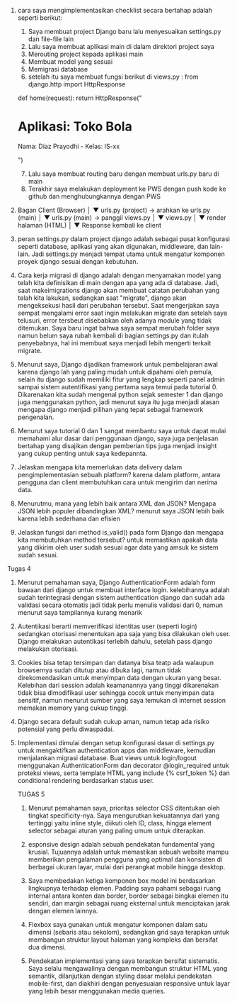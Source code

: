 1. cara saya mengimplementasikan checklist secara bertahap adalah seperti berikut:
    1. Saya membuat project Django baru lalu menyesuaikan settings.py dan file-file lain
    2. Lalu saya membuat aplikasi main di dalam direktori project saya
    3. Merouting project kepada aplikasi main
    4. Membuat model yang sesuai
    5. Memigrasi database
    6. setelah itu saya membuat fungsi berikut di views.py : from django.http import HttpResponse

    def home(request):
        return HttpResponse("<h1>Aplikasi: Toko Bola</h1><p>Nama: Diaz Prayodhi - Kelas: IS-xx</p>")


    7. Lalu saya membuat routing baru dengan membuat urls.py baru di main
    8. Terakhir saya melakukan deployment ke PWS dengan push kode ke github dan menghubungkannya dengan PWS

2. Bagan
    Client (Browser)
      │
      ▼
 urls.py (project) → arahkan ke urls.py (main)
      │
      ▼
 urls.py (main) → panggil views.py
      │
      ▼
   views.py 
      │
      ▼
 render halaman (HTML)
      │
      ▼
 Response kembali ke client


3. peran settings.py dalam project django adalah sebagai pusat konfigurasi seperti database, aplikasi yang akan digunakan,
   middleware, dan lain-lain. Jadi settings.py menjadi tempat utama untuk mengatur komponen proyek django sesuai dengan kebutuhan.

4. Cara kerja migrasi di django adalah dengan menyamakan model yang telah kita definisikan di main dengan apa yang ada di database.
   Jadi, saat makeimigrations django akan membuat catatan perubahan yang telah kita lakukan, sedangkan saat "migrate", django akan 
   mengeksekusi hasil dari perubahan tersebut. Saat mengerjakan saya sempat mengalami error saat ingin melakukan migrate dan setelah saya telusuri, error tersbeut disebabkan oleh adanya module yang tidak ditemukan. Saya baru ingat bahwa saya sempat merubah folder saya namun belum saya rubah kembali di bagian settings.py dan itulah penyebabnya, hal ini membuat saya menjadi lebih mengerti terkait
   migrate.

5. Menurut saya, Django dijadikan framework untuk pembelajaran awal karena django lah yang paling mudah untuk dipahami 
   oleh pemula, selain itu django sudah memiliki fitur yang lengkap seperti panel admin sampai sistem autentifikasi yang
   pertama saya temui pada tutorial 0. Dikarenakan kita sudah mengenal python sejak semester 1 dan django juga menggunakan 
   python, jadi menurut saya itu juga menjadi alasan mengapa django menjadi pilihan yang tepat sebagai framework pengenalan.

6. Menurut saya tutorial 0 dan 1 sangat membantu saya untuk dapat mulai memahami alur dasar dari penggunaan django, saya juga 
   penjelasan bertahap yang disajikan dengan pemberian tips juga menjadi insight yang cukup penting untuk saya kedepannta.




1. Jelaskan mengapa kita memerlukan data delivery dalam pengimplementasian sebuah platform?
   karena dalam platform, antara pengguna dan client membutuhkan cara untuk mengirim dan nerima data.

2. Menurutmu, mana yang lebih baik antara XML dan JSON? Mengapa JSON lebih populer dibandingkan XML?
   menurut saya JSON lebih baik karena lebih sederhana dan efisien

3. Jelaskan fungsi dari method is_valid() pada form Django dan mengapa kita membutuhkan method tersebut?
   untuk memastikan apakah data yang dikirim oleh user sudah sesuai agar data yang amsuk ke sistem sudah sesuai.

   






Tugas 4

1.  Menurut pemahaman saya, Django AuthenticationForm adalah form bawaan dari django untuk membuat interface login.
   kelebihannya adalah sudah terintegrasi dengan sistem authentication django dan sudah ada validasi
   secara otomatis jadi tidak perlu menulis validasi dari 0, namun menurut saya tampilannya kurang menarik

2. Autentikasi berarti memverifikasi identitas user (seperti login) sedangkan otorisasi menentukan apa saja yang 
   bisa dilakukan oleh user. Django melakukan autentikasi terlebih dahulu, setelah pass django melakukan otorisasi.

3. Cookies bisa tetap tersimpan dan datanya bisa teatp ada walaupun browsernya sudah ditutup atau dibuka lagi, namun 
   tidak direkomendasikan untuk menyimpan data dengan ukuran yang besar. Kelebihan dari session adalah keamanannya yang 
   tinggi dikarenakan tidak bisa dimodifikasi user sehingga cocok untuk menyimpan data sensitif, namun menurut sumber yang
   saya temukan di internet session memakan memory yang cukup tinggi.

4. Django secara default sudah cukup aman, namun tetap ada risiko potensial yang perlu diwaspadai. 

5. Implementasi dimulai dengan setup konfigurasi dasar di settings.py untuk mengaktifkan authentication apps dan middleware,     kemudian menjalankan migrasi database. Buat views untuk login/logout menggunakan AuthenticationForm dan decorator @login_required untuk proteksi views, serta template HTML yang include {% csrf_token %} dan conditional rendering berdasarkan status user.


   

   


   TUGAS 5

   1. Menurut pemahaman saya, prioritas selector CSS ditentukan oleh tingkat specificity-nya. Saya mengurutkan kekuatannya dari yang tertinggi yaitu inline style, diikuti oleh ID, class, hingga element selector sebagai aturan yang paling umum untuk diterapkan.

   2. esponsive design adalah sebuah pendekatan fundamental yang krusial. Tujuannya adalah untuk memastikan sebuah website mampu memberikan pengalaman pengguna yang optimal dan konsisten di berbagai ukuran layar, mulai dari perangkat mobile hingga desktop.

   3. Saya membedakan ketiga komponen box model ini berdasarkan lingkupnya terhadap elemen. Padding saya pahami sebagai ruang internal antara konten dan border, border sebagai bingkai elemen itu sendiri, dan margin sebagai ruang eksternal untuk menciptakan jarak dengan elemen lainnya.

   4.  Flexbox saya gunakan untuk mengatur komponen dalam satu dimensi (sebaris atau sekolom), sedangkan grid saya terapkan untuk membangun struktur layout halaman yang kompleks dan bersifat dua dimensi.

   5.  Pendekatan implementasi yang saya terapkan bersifat sistematis. Saya selalu mengawalinya dengan membangun struktur HTML yang semantik, dilanjutkan dengan styling dasar melalui pendekatan mobile-first, dan diakhiri dengan penyesuaian responsive untuk layar yang lebih besar menggunakan media queries.